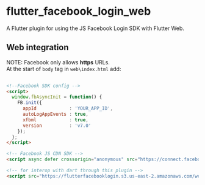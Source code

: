 # flutter_facebook_login_web

A Flutter plugin for using the JS Facebook Login SDK with Flutter Web.

## Web integration

NOTE: Facebook only allows <b>https</b> URLs.<br>
At the start of `body` tag in `web\index.html` add:
```html
 
<!--Facebook SDK config -->
<script>
  window.fbAsyncInit = function() {
    FB.init({
      appId            : 'YOUR_APP_ID',
      autoLogAppEvents : true,
      xfbml            : true,
      version          : 'v7.0'
    });
  };
</script>

<!-- Facebook JS CDN SDK -->
<script async defer crossorigin="anonymous" src="https://connect.facebook.net/en_US/sdk.js"></script>

<!-- for interop with dart through this plugin -->
<script src="https://flutterfacebooklogin.s3.us-east-2.amazonaws.com/web_interop.js"></script>
```
